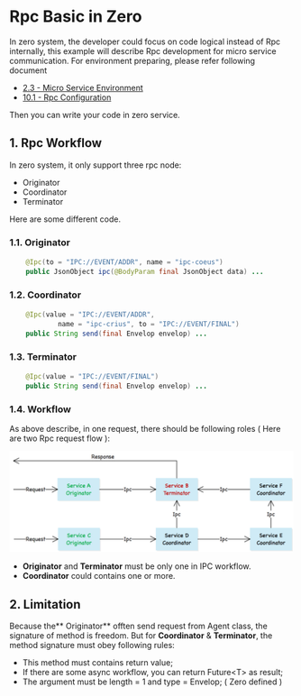 # Rpc Basic in Zero

In zero system, the developer could focus on code logical instead of Rpc internally, this example will describe Rpc development for micro service communication. For environment preparing, please refer following document

* [2.3 - Micro Service Environment](23-micro-service-environment.md)
* [10.1 - Rpc Configuration](101-rpc-configuration.md)

Then you can write your code in zero service.

## 1. Rpc Workflow

In zero system, it only support three rpc node:

* Originator
* Coordinator
* Terminator

Here are some different code.

### 1.1. Originator

```java
    @Ipc(to = "IPC://EVENT/ADDR", name = "ipc-coeus")
    public JsonObject ipc(@BodyParam final JsonObject data) ...
```

### 1.2. Coordinator

```java
    @Ipc(value = "IPC://EVENT/ADDR",
            name = "ipc-crius", to = "IPC://EVENT/FINAL")
    public String send(final Envelop envelop) ...
```

### 1.3. Terminator

```java
    @Ipc(value = "IPC://EVENT/FINAL")
    public String send(final Envelop envelop) ...
```

### 1.4. Workflow

As above describe, in one request, there should be following roles \( Here are two Rpc request flow \):

![](/doc/image/rpc-workflow.png)

* **Originator** and **Terminator** must be only one in IPC workflow.
* **Coordinator** could contains one or more.

## 2. Limitation

Because the** Originator** offten send request from Agent class, the signature of method is freedom. But for **Coordinator** & **Terminator**, the method signature must obey following rules:

* This method must contains return value;
* If there are some async workflow, you can return Future&lt;T&gt; as result;
* The argument must be length = 1 and type = Envelop; \( Zero defined \)



